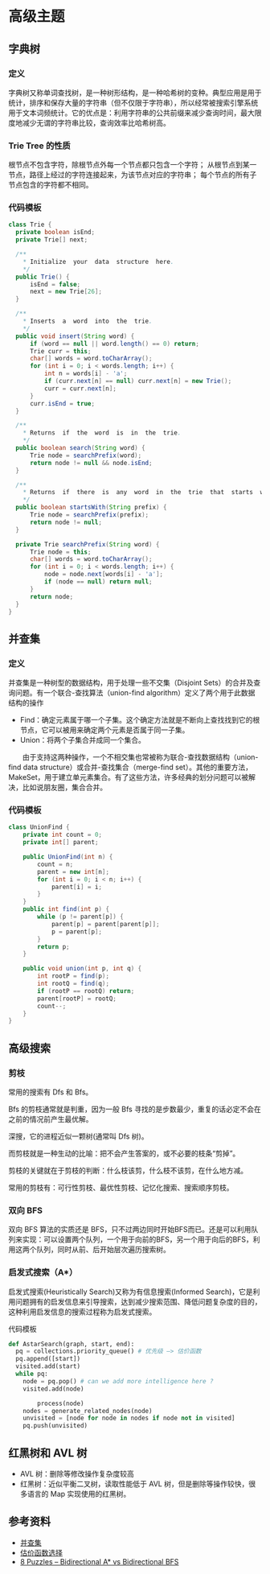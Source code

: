 # 高级主题

## 字典树

### 定义

字典树又称单词查找树，是一种树形结构，是一种哈希树的变种。典型应用是用于统计，排序和保存大量的字符串（但不仅限于字符串），所以经常被搜索引擎系统用于文本词频统计。它的优点是：利用字符串的公共前缀来减少查询时间，最大限度地减少无谓的字符串比较，查询效率比哈希树高。

### Trie Tree 的性质

根节点不包含字符，除根节点外每一个节点都只包含一个字符； 从根节点到某一节点，路径上经过的字符连接起来，为该节点对应的字符串； 每个节点的所有子节点包含的字符都不相同。


### 代码模板

```java
class Trie {
  private boolean isEnd;
  private Trie[] next;

  /**
    * Initialize  your  data  structure  here.
    */
  public Trie() {
      isEnd = false;
      next = new Trie[26];
  }

  /**
    * Inserts  a  word  into  the  trie.
    */
  public void insert(String word) {
      if (word == null || word.length() == 0) return;
      Trie curr = this;
      char[] words = word.toCharArray();
      for (int i = 0; i < words.length; i++) {
          int n = words[i] - 'a';
          if (curr.next[n] == null) curr.next[n] = new Trie();
          curr = curr.next[n];
      }
      curr.isEnd = true;
  }

  /**
    * Returns  if  the  word  is  in  the  trie.
    */
  public boolean search(String word) {
      Trie node = searchPrefix(word);
      return node != null && node.isEnd;
  }

  /**
    * Returns  if  there  is  any  word  in  the  trie  that  starts  with  the  given  prefix.
    */
  public boolean startsWith(String prefix) {
      Trie node = searchPrefix(prefix);
      return node != null;
  }

  private Trie searchPrefix(String word) {
      Trie node = this;
      char[] words = word.toCharArray();
      for (int i = 0; i < words.length; i++) {
          node = node.next[words[i] - 'a'];
          if (node == null) return null;
      }
      return node;
  }
}
```



## 并查集

### 定义

并查集是一种树型的数据结构，用于处理一些不交集（Disjoint Sets）的合并及查询问题。有一个联合-查找算法（union-find algorithm）定义了两个用于此数据结构的操作

* Find：确定元素属于哪一个子集。这个确定方法就是不断向上查找找到它的根节点，它可以被用来确定两个元素是否属于同一子集。
* Union：将两个子集合并成同一个集合。

　　由于支持这两种操作，一个不相交集也常被称为联合-查找数据结构（union-find data structure）或合并-查找集合（merge-find set）。其他的重要方法，MakeSet，用于建立单元素集合。有了这些方法，许多经典的划分问题可以被解决，比如说朋友圈，集合合并。

### 代码模板

```java
class UnionFind {
    private int count = 0;
    private int[] parent;

    public UnionFind(int n) {
        count = n;
        parent = new int[n];
        for (int i = 0; i < n; i++) {
            parent[i] = i;
        }
    }
    public int find(int p) {
        while (p != parent[p]) {
            parent[p] = parent[parent[p]];
            p = parent[p];
        }
        return p;
    }

    public void union(int p, int q) {
        int rootP = find(p);
        int rootQ = find(q);
        if (rootP == rootQ) return;
        parent[rootP] = rootQ;
        count--;
    }
}
```
## 高级搜索

### 剪枝

常用的搜索有 Dfs 和 Bfs。

Bfs 的剪枝通常就是判重，因为一般 Bfs 寻找的是步数最少，重复的话必定不会在之前的情况前产生最优解。

深搜，它的进程近似一颗树(通常叫 Dfs 树)。

而剪枝就是一种生动的比喻：把不会产生答案的，或不必要的枝条“剪掉”。

剪枝的关键就在于剪枝的判断：什么枝该剪，什么枝不该剪，在什么地方减。

常用的剪枝有：可行性剪枝、最优性剪枝、记忆化搜索、搜索顺序剪枝。

### 双向 BFS

双向 BFS 算法的实质还是 BFS，只不过两边同时开始BFS而已。还是可以利用队列来实现：可以设置两个队列，一个用于向前的BFS，另一个用于向后的BFS，利用这两个队列，同时从前、后开始层次遍历搜索树。


### 启发式搜索（A*）

启发式搜索(Heuristically Search)又称为有信息搜索(Informed Search)，它是利用问题拥有的启发信息来引导搜索，达到减少搜索范围、降低问题复杂度的目的，这种利用启发信息的搜索过程称为启发式搜索。

代码模板

```python
def AstarSearch(graph, start, end):
  pq = collections.priority_queue() # 优先级 —> 估价函数
  pq.append([start]) 
  visited.add(start)	
  while pq: 		
    node = pq.pop() # can we add more intelligence here ?		
    visited.add(node)

		process(node) 		
    nodes = generate_related_nodes(node) 
    unvisited = [node for node in nodes if node not in visited]
    pq.push(unvisited)
```


## 红黑树和 AVL 树

* AVL 树：删除等修改操作复杂度较高
* 红黑树：近似平衡二叉树，读取性能低于 AVL 树，但是删除等操作较快，很多语言的 Map 实现使用的红黑树。

## 参考资料

* [并查集](https://zhuanlan.zhihu.com/p/93647900)
* [估价函数选择](https://dataaspirant.com/2015/04/11/five-most-popular-similarity-measures-implementation-in-python/)
* [8 Puzzles – Bidirectional A* vs Bidirectional BFS](https://zxi.mytechroad.com/blog/searching/8-puzzles-bidirectional-astar-vs-bidirectional-bfs/)